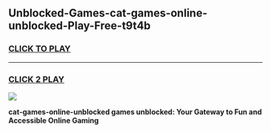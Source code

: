 
## Unblocked-Games-cat-games-online-unblocked-Play-Free-t9t4b
<h3>
<a href="https://premium76.site?title=cat-games-online-unblocked&ref=17A">CLICK TO PLAY</a></h3>
<hr>

<h3>
<a href="https://premium76.site?title=cat-games-online-unblocked&ref=17A">CLICK 2 PLAY</a>
  
</h3>

<a href="https://premium76.site?title=cat-games-online-unblocked&ref=17A"><img src="https://clearcache.store/games.png"></a>


**cat-games-online-unblocked games unblocked: Your Gateway to Fun and Accessible Online Gaming**
